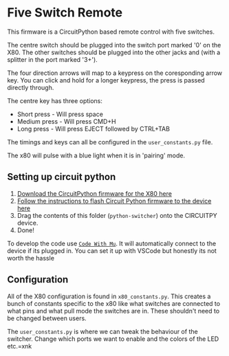 # Five Switch Remote

This firmware is a CircuitPython based remote control with five switches.

The centre switch should be plugged into the switch port marked '0' on the X80. The other switches should be plugged into the other jacks and (with a splitter in the port marked '3+').

The four direction arrows will map to a keypress on the coresponding arrow key. You can click and hold for a longer keypress, the press is passed directly through.

The centre key has three options:

- Short press - Will press space
- Medium press - Will press CMD+H
- Long press - Will press EJECT followed by CTRL+TAB

The timings and keys can all be configured in the `user_constants.py` file.

The x80 will pulse with a blue light when it is in 'pairing' mode.

## Setting up circuit python

1. [Download the CircuitPython firmware for the X80 here](https://circuitpython.org/board/itsybitsy_nrf52840_express)
2. [Follow the instructions to flash Circuit Python firmware to the device here](https://learn.adafruit.com/adafruit-itsybitsy-nrf52840-express/circuitpython)
3. Drag the contents of this folder (`python-switcher`) onto the CIRCUITPY device.
4. Done!

To develop the code use [`Code With Mu`](https://codewith.mu/). It will automatically connect to the device if its plugged in. You can set it up with VSCode but honestly its not worth the hassle

## Configuration

All of the X80 configuration is found in `x80_constants.py`. This creates a bunch of constants specific to the x80 like what switches are connected to what pins and what pull mode the switches are in. These shouldn't need to be changed between users.

The `user_constants.py` is where we can tweak the behaviour of the switcher. Change which ports we want to enable and the colors of the LED etc.=xnk

